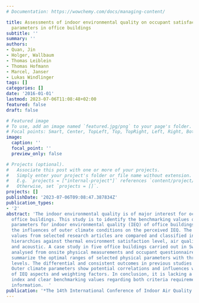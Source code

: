```yaml
---
# Documentation: https://wowchemy.com/docs/managing-content/

title: Assessments of indoor environmental quality on occupant satisfaction and physical
  parameters in office buildings
subtitle: ''
summary: ''
authors:
- Quan, Jin
- Holger, Wallbaum
- Thomas Leiblein
- Thomas Hofmann
- Marcel, Janser
- Lukas Windlinger
tags: []
categories: []
date: '2016-01-01'
lastmod: 2023-07-06T11:08:48+02:00
featured: false
draft: false

# Featured image
# To use, add an image named `featured.jpg/png` to your page's folder.
# Focal points: Smart, Center, TopLeft, Top, TopRight, Left, Right, BottomLeft, Bottom, BottomRight.
image:
  caption: ''
  focal_point: ''
  preview_only: false

# Projects (optional).
#   Associate this post with one or more of your projects.
#   Simply enter your project's folder or file name without extension.
#   E.g. `projects = ["internal-project"]` references `content/project/deep-learning/index.md`.
#   Otherwise, set `projects = []`.
projects: []
publishDate: '2023-07-06T09:08:47.387834Z'
publication_types:
- '2'
abstract: 'The indoor environmental quality is of major interest for occupants in
  office buildings. This study is to identify the benchmarking values of physical
  parameters for indoor environmental quality (IEQ) of office buildings and explore
  the influences of outer climate conditions on the perceived IEQ. The recommended
  values from selected research articles are compared and classified in different
  hierarchies against thermal environment satisfaction level, air quality, illuminance
  and acoustic. A case study in five office buildings carried out in Switzerland is
  analysed from onsite physical measurements and occupant questionnaires. The results
  summarize the optimal ranges of selected physical parameters with three IEQ comfort
  levels. The differential and consistent outcomes in previous studies are verified.
  Outer climate parameters show potential correlations and influences with the satisfaction
  of IEQ aspects and weighting factors. In conclusion, it is lacking a standardized
  index and clear benchmarking values regarding both criteria requirements and local
  information.  '
publication: '*The 14th International Conference of Indoor Air Quality and Climate*'
---
```


